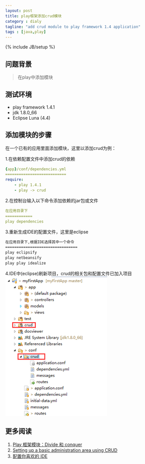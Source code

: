 ```yaml
---
layout: post
title: play框架添加crud模块
category : dialy
tagline: "add crud module to play framework 1.4 application"
tags : [java,play]
---
```

{% include JB/setup %}

## 问题背景
> 在play中添加模块

## 测试环境
- play framework 1.4.1
- jdk 1.8.0_66
- Eclipse Luna (4.4)

## 添加模块的步骤
在一个已有的应用里面添加模块，这里以添加crud为例：

1.在依赖配置文件中添加crud的依赖
```yml
{app}/conf/dependencies.yml
===========================
require:
    - play 1.4.1
    - play -> crud
```

2.在控制台输入以下命令添加依赖的jar包或文件
```yml
在应用目录下
============
play dependencies 
```

3.重新生成IDE的配置文件，这里是eclipse
```sh
在应用目录下,根据IDE选择其中一个命令
================================
play eclipsify
play netbeansify
play play idealize
```

4.IDE中(eclipse)刷新项目，crud的相关包和配置文件已加入项目
![01-15-01-crud-imported.png](../images/01-15-01-crud-imported.png)



## 更多阅读
1. [Play 框架模块：Divide 和 conquer](http://www.oschina.net/translate/play-framework-modules-divide-and-conquer?cmp&p=1)
2. [Setting up a basic administration area using CRUD](https://www.playframework.com/documentation/1.4.x/guide7)
3. [配置你喜欢的 IDE](http://play-framework.herokuapp.com/zh/ide#h3-2)

